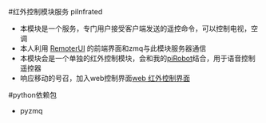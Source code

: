 #红外控制模块服务 piInfrated
 * 本模块是一个服务，专门用户接受客户端发送的遥控命令，可以控制电视，空调
 * 本人利用 [RemoterUI](https://github.com/apanly/RemoterUI)  的前端界面和zmq与此模块服务器通信
 * 本模块会是一个单独的红外控制模块，会和我的[piRobot](https://github.com/apanly/piRobot)结合，用于语音控制遥控器
 * 响应移动的号召，加入web控制界面[web 红外控制界面](https://github.com/apanly/RemoterUI)

#python依赖包
* pyzmq